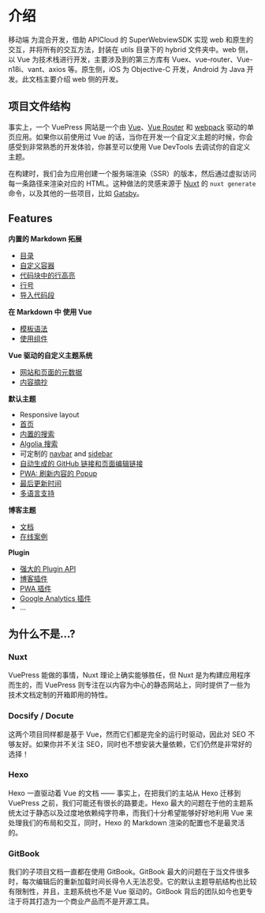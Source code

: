 # 介绍

移动端 为混合开发，借助 APICloud 的 SuperWebviewSDK 实现 web 和原生的交互，并将所有的交互方法，封装在 utils 目录下的 hybrid 文件夹中。web 侧，以 Vue 为技术栈进行开发，主要涉及到的第三方库有 Vuex、vue-router、Vue-n18i、vant、axios 等。原生侧，iOS 为 Objective-C 开发，Android 为 Java 开发。此文档主要介绍 web 侧的开发。

## 项目文件结构

事实上，一个 VuePress 网站是一个由 [Vue](http://vuejs.org/)、[Vue Router](https://github.com/vuejs/vue-router) 和 [webpack](http://webpack.js.org/) 驱动的单页应用。如果你以前使用过 Vue 的话，当你在开发一个自定义主题的时候，你会感受到非常熟悉的开发体验，你甚至可以使用 Vue DevTools 去调试你的自定义主题。

在构建时，我们会为应用创建一个服务端渲染（SSR）的版本，然后通过虚拟访问每一条路径来渲染对应的 HTML。这种做法的灵感来源于 [Nuxt](https://nuxtjs.org/) 的 `nuxt generate` 命令，以及其他的一些项目，比如 [Gatsby](https://www.gatsbyjs.org/)。

## Features

**内置的 Markdown 拓展**

- [目录](../guide/markdown.md#目录)
- [自定义容器](../guide/markdown.md#自定义容器)
- [代码块中的行高亮](../guide/markdown.md#代码块中的行高亮)
- [行号](../guide/markdown.md#行号)
- [导入代码段](../guide/markdown.md#导入代码段)

**在 Markdown 中 使用 Vue**

- [模板语法](../guide/using-vue.md#模板语法)
- [使用组件](../guide/using-vue.md#使用组件)

**Vue 驱动的自定义主题系统**

- [网站和页面的元数据](../theme/writing-a-theme.md#网站和页面的元数据)
- [内容摘抄](../theme/writing-a-theme.md#内容摘抄)

**默认主题**

- Responsive layout
- [首页](../theme/default-theme-config.md#首页)
- [内置的搜索](../theme/default-theme-config.md#内置搜索)
- [Algolia 搜索](../theme/default-theme-config.md#algolia-搜索)
- 可定制的 [navbar](../theme/default-theme-config.md#navbar) and [sidebar](../theme/default-theme-config.md#sidebar)
- [自动生成的 GitHub 链接和页面编辑链接](../theme/default-theme-config.md#Git-仓库和编辑链接)
- [PWA: 刷新内容的 Popup](../theme/default-theme-config.md#popup-ui-to-refresh-contents)
- [最后更新时间](../theme/default-theme-config.md#最后更新时间)
- [多语言支持](../guide/i18n.md)

**博客主题**

- [文档](https://vuepress-theme-blog.ulivz.com/)
- [在线案例](https://ulivz.com/)

**Plugin**

- [强大的 Plugin API](../plugin/README.md)
- [博客插件](https://vuepress-plugin-blog.ulivz.com/)
- [PWA 插件](../plugin/official/plugin-pwa.md)
- [Google Analytics 插件](../plugin/official/plugin-google-analytics.md)
- ...

## 为什么不是...?

### Nuxt

VuePress 能做的事情，Nuxt 理论上确实能够胜任，但 Nuxt 是为构建应用程序而生的，而 VuePress 则专注在以内容为中心的静态网站上，同时提供了一些为技术文档定制的开箱即用的特性。

### Docsify / Docute

这两个项目同样都是基于 Vue，然而它们都是完全的运行时驱动，因此对 SEO 不够友好。如果你并不关注 SEO，同时也不想安装大量依赖，它们仍然是非常好的选择！

### Hexo

Hexo 一直驱动着 Vue 的文档 —— 事实上，在把我们的主站从 Hexo 迁移到 VuePress 之前，我们可能还有很长的路要走。Hexo 最大的问题在于他的主题系统太过于静态以及过度地依赖纯字符串，而我们十分希望能够好好地利用 Vue 来处理我们的布局和交互，同时，Hexo 的 Markdown 渲染的配置也不是最灵活的。

### GitBook

我们的子项目文档一直都在使用 GitBook。GitBook 最大的问题在于当文件很多时，每次编辑后的重新加载时间长得令人无法忍受。它的默认主题导航结构也比较有限制性，并且，主题系统也不是 Vue 驱动的。GitBook 背后的团队如今也更专注于将其打造为一个商业产品而不是开源工具。
